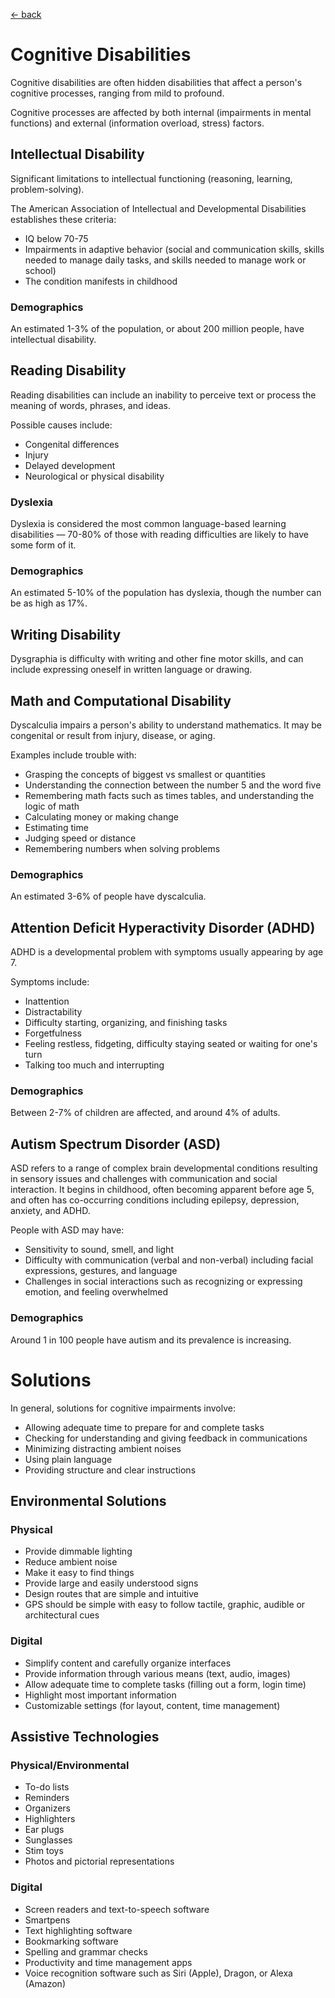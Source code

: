 [&larr; back](../index.md)

# Cognitive Disabilities

Cognitive disabilities are often hidden disabilities that affect a person's cognitive processes, ranging from mild to profound.

Cognitive processes are affected by both internal (impairments in mental functions) and external (information overload, stress) factors.

## Intellectual Disability
Significant limitations to intellectual functioning (reasoning, learning, problem-solving).

The American Association of Intellectual and Developmental Disabilities establishes these criteria:
* IQ below 70-75
* Impairments in adaptive behavior (social and communication skills, skills needed to manage daily tasks, and skills needed to manage work or school)
* The condition manifests in childhood

### Demographics
An estimated 1-3% of the population, or about 200 million people, have intellectual disability.

## Reading Disability
Reading disabilities can include an inability to perceive text or process the meaning of words, phrases, and ideas. 

Possible causes include:
* Congenital differences
* Injury
* Delayed development
* Neurological or physical disability

### Dyslexia
Dyslexia is considered the most common language-based learning disabilities — 70-80% of those with reading difficulties are likely to have some form of it.

### Demographics
An estimated 5-10% of the population has dyslexia, though the number can be as high as 17%.

## Writing Disability
Dysgraphia is difficulty with writing and other fine motor skills, and can include expressing oneself in written language or drawing.

## Math and Computational Disability
Dyscalculia impairs a person's ability to understand mathematics. It may be congenital or result from injury, disease, or aging.

Examples include trouble with:
* Grasping the concepts of biggest vs smallest or quantities
* Understanding the connection between the number 5 and the word five
* Remembering math facts such as times tables, and understanding the logic of math
* Calculating money or making change
* Estimating time
* Judging speed or distance
* Remembering numbers when solving problems

### Demographics
An estimated 3-6% of people have dyscalculia.

## Attention Deficit Hyperactivity Disorder (ADHD)
ADHD is a developmental problem with symptoms usually appearing by age 7.

Symptoms include: 
* Inattention
* Distractability
* Difficulty starting, organizing, and finishing tasks
* Forgetfulness 
* Feeling restless, fidgeting, difficulty staying seated or waiting for one's turn
* Talking too much and interrupting

### Demographics
Between 2-7% of children are affected, and around 4% of adults.

## Autism Spectrum Disorder (ASD)
ASD refers to a range of complex brain developmental conditions resulting in sensory issues and challenges with communication and social interaction. It begins in childhood, often becoming apparent before age 5, and often has co-occurring conditions including epilepsy, depression, anxiety, and ADHD.

People with ASD may have:
* Sensitivity to sound, smell, and light
* Difficulty with communication (verbal and non-verbal) including facial expressions, gestures, and language
* Challenges in social interactions such as recognizing or expressing emotion, and feeling overwhelmed

### Demographics
Around 1 in 100 people have autism and its prevalence is increasing.

# Solutions

In general, solutions for cognitive impairments involve:
* Allowing adequate time to prepare for and complete tasks
* Checking for understanding and giving feedback in communications
* Minimizing distracting ambient noises
* Using plain language
* Providing structure and clear instructions

## Environmental Solutions

### Physical
* Provide dimmable lighting
* Reduce ambient noise
* Make it easy to find things
* Provide large and easily understood signs
* Design routes that are simple and intuitive
* GPS should be simple with easy to follow tactile, graphic, audible or architectural cues

### Digital
* Simplify content and carefully organize interfaces
* Provide information through various means (text, audio, images)
* Allow adequate time to complete tasks (filling out a form, login time)
* Highlight most important information
* Customizable settings (for layout, content, time management)

## Assistive Technologies

### Physical/Environmental
* To-do lists
* Reminders
* Organizers
* Highlighters
* Ear plugs
* Sunglasses
* Stim toys
* Photos and pictorial representations

### Digital
* Screen readers and text-to-speech software
* Smartpens 
* Text highlighting software
* Bookmarking software
* Spelling and grammar checks
* Productivity and time management apps
* Voice recognition software such as Siri (Apple), Dragon, or Alexa (Amazon)